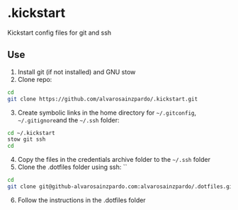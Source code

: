 # .kickstart
Kickstart config files for git and ssh

## Use

1. Install git (if not installed) and GNU stow
2. Clone repo:

```bash
cd
git clone https://github.com/alvarosainzpardo/.kickstart.git
```

3. Create symbolic links in the home directory for `~/.gitconfig`, `~/.gitignore`and the `~/.ssh` folder:

```bash
cd ~/.kickstart
stow git ssh
cd
```

4. Copy the files in the credentials archive folder to the `~/.ssh` folder
5. Clone the .dotfiles folder using ssh: ``

```bash
cd
git clone git@github-alvarosainzpardo.com:alvarosainzpardo/.dotfiles.git
```

6. Follow the instructions in the .dotfiles folder
